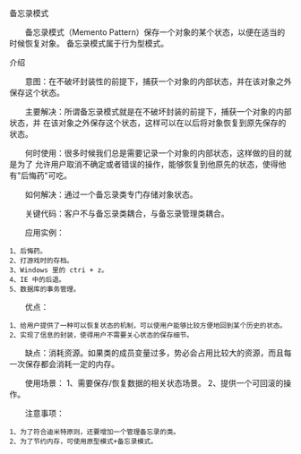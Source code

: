 备忘录模式

　　备忘录模式（Memento Pattern）保存一个对象的某个状态，以便在适当的时候恢复对象。
备忘录模式属于行为型模式。

介绍

　　意图：在不破坏封装性的前提下，捕获一个对象的内部状态，并在该对象之外保存这个状态。

　　主要解决：所谓备忘录模式就是在不破坏封装的前提下，捕获一个对象的内部状态，并
在该对象之外保存这个状态，这样可以在以后将对象恢复到原先保存的状态。

　　何时使用：很多时候我们总是需要记录一个对象的内部状态，这样做的目的就是为了
允许用户取消不确定或者错误的操作，能够恢复到他原先的状态，使得他有"后悔药"可吃。

　　如何解决：通过一个备忘录类专门存储对象状态。

　　关键代码：客户不与备忘录类耦合，与备忘录管理类耦合。

　　应用实例： 

    1、后悔药。 
    2、打游戏时的存档。 
    3、Windows 里的 ctri + z。 
    4、IE 中的后退。 
    5、数据库的事务管理。

　　优点： 

    1、给用户提供了一种可以恢复状态的机制，可以使用户能够比较方便地回到某个历史的状态。 
    2、实现了信息的封装，使得用户不需要关心状态的保存细节。

　　缺点：消耗资源。如果类的成员变量过多，势必会占用比较大的资源，而且每一次保存都会消耗一定的内存。

　　使用场景： 1、需要保存/恢复数据的相关状态场景。 2、提供一个可回滚的操作。

　　注意事项：
 
    1、为了符合迪米特原则，还要增加一个管理备忘录的类。 
    2、为了节约内存，可使用原型模式+备忘录模式。